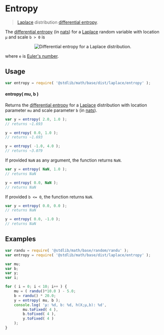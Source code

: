 # Entropy

> [Laplace][laplace] distribution [differential entropy][entropy].


<!-- Section to include introductory text. Make sure to keep an empty line after the intro `section` element and another before the `/section` close. -->

<section class="intro">

The [differential entropy][entropy] (in [nats][nats]) for a [Laplace][laplace] random variable  with location `μ` and scale `b > 0` is

<!-- <equation class="equation" label="eq:entropy" align="center" raw="h\left( X \right) = \ln(2be)" alt="Differential entropy for a Laplace distribution."> -->

<div class="equation" align="center" data-raw-text="h\left( X \right) = \ln(2be)" data-equation="eq:entropy">
    <img src="" alt="Differential entropy for a Laplace distribution.">
    <br>
</div>

<!-- </equation> -->

where `e` is [Euler's number][e].

</section>

<!-- /.intro -->

<!-- Package usage documentation. -->

<section class="usage">

## Usage

``` javascript
var entropy = require( '@stdlib/math/base/dist/laplace/entropy' );
```

#### entropy( mu, b )

Returns the [differential entropy][entropy] for a [Laplace][laplace] distribution with location parameter `mu` and scale parameter `b` (in [nats][nats]).

``` javascript
var y = entropy( 2.0, 1.0 );
// returns ~1.693

y = entropy( 0.0, 1.0 );
// returns ~1.693

y = entropy( -1.0, 4.0 );
// returns ~3.079
```

If provided `NaN` as any argument, the function returns `NaN`.

``` javascript
var y = entropy( NaN, 1.0 );
// returns NaN

y = entropy( 0.0, NaN );
// returns NaN
```

If provided `b <= 0`, the function returns `NaN`.

``` javascript
var y = entropy( 0.0, 0.0 );
// returns NaN

y = entropy( 0.0, -1.0 );
// returns NaN
```

</section>

<!-- /.usage -->

<!-- Package usage notes. Make sure to keep an empty line after the `section` element and another before the `/section` close. -->

<section class="notes">

</section>

<!-- /.notes -->

<!-- Package usage examples. -->

<section class="examples">

## Examples

``` javascript
var randu = require( '@stdlib/math/base/random/randu' );
var entropy = require( '@stdlib/math/base/dist/laplace/entropy' );

var mu;
var b;
var y;
var i;

for ( i = 0; i < 10; i++ ) {
    mu = ( randu()*10.0 ) - 5.0;
    b = randu() * 20.0;
    y = entropy( mu, b );
    console.log( 'µ: %d, b: %d, h(X;µ,b): %d',
        mu.toFixed( 4 ),
        b.toFixed( 4 ),
        y.toFixed( 4 )
    );
}
```

</section>

<!-- /.examples -->

<!-- Section to include cited references. If references are included, add a horizontal rule *before* the section. Make sure to keep an empty line after the `section` element and another before the `/section` close. -->

<section class="references">

</section>

<!-- /.references -->

<!-- Section for all links. Make sure to keep an empty line after the `section` element and another before the `/section` close. -->

<section class="links">

[e]: https://en.wikipedia.org/wiki/E_%28mathematical_constant%29
[laplace]: https://en.wikipedia.org/wiki/Laplace_distribution
[entropy]: https://en.wikipedia.org/wiki/Entropy_%28information_theory%29
[nats]: https://en.wikipedia.org/wiki/Nat_%28unit%29

</section>

<!-- /.links -->
